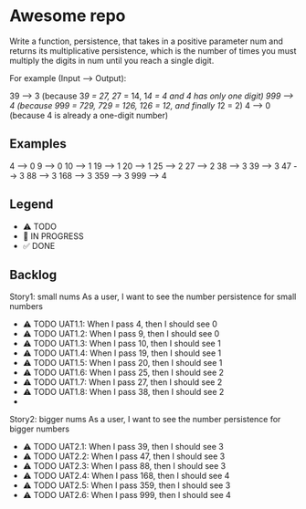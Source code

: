 # Awesome repo

Write a function, persistence, that takes in a positive parameter num and returns its multiplicative persistence, which is the number of times you must multiply the digits in num until you reach a single digit.

For example (Input --> Output):

39 --> 3 (because 3*9 = 27, 2*7 = 14, 1*4 = 4 and 4 has only one digit)
999 --> 4 (because 9*9*9 = 729, 7*2*9 = 126, 1*2*6 = 12, and finally 1*2 = 2)
4 --> 0 (because 4 is already a one-digit number)


## Examples

4 --> 0
9 --> 0
10 --> 1
19 --> 1
20 --> 1
25 --> 2
27 --> 2
38 --> 3
39 --> 3
47 --> 3
88 --> 3
168 --> 3
359 --> 3
999 --> 4


## Legend
- ⚠ TODO
- 🚧 IN PROGRESS
- ✅ DONE

## Backlog

Story1: small nums
As a user, I want to see the number persistence for small numbers
- ⚠ TODO UAT1.1: When I pass 4, then I should see 0
- ⚠ TODO UAT1.2: When I pass 9, then I should see 0
- ⚠ TODO UAT1.3: When I pass 10, then I should see 1
- ⚠ TODO UAT1.4: When I pass 19, then I should see 1
- ⚠ TODO UAT1.5: When I pass 20, then I should see 1
- ⚠ TODO UAT1.6: When I pass 25, then I should see 2
- ⚠ TODO UAT1.7: When I pass 27, then I should see 2
- ⚠ TODO UAT1.8: When I pass 38, then I should see 2
- 

Story2: bigger nums
As a user, I want to see the number persistence for bigger numbers
- ⚠ TODO UAT2.1: When I pass 39, then I should see 3
- ⚠ TODO UAT2.2: When I pass 47, then I should see 3
- ⚠ TODO UAT2.3: When I pass 88, then I should see 3
- ⚠ TODO UAT2.4: When I pass 168, then I should see 4
- ⚠ TODO UAT2.5: When I pass 359, then I should see 3
- ⚠ TODO UAT2.6: When I pass 999, then I should see 4
